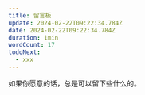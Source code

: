 ```yaml
---
title: 留言板
update: 2024-02-22T09:22:34.784Z
date: 2024-02-22T09:22:34.784Z
duration: 1min
wordCount: 17
todoNext:
  - xxx
---
```


如果你愿意的话，总是可以留下些什么的。
